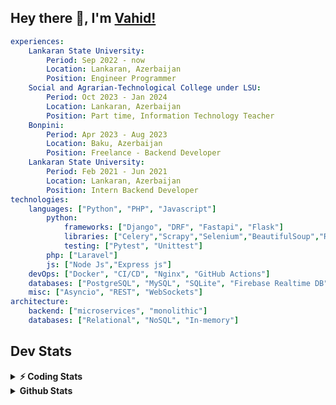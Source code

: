 
## Hey there 👋, I'm [Vahid!](https://github.com/vahidzhe/)

```yaml
experiences:
    Lankaran State University:
        Period: Sep 2022 - now
        Location: Lankaran, Azerbaijan
        Position: Engineer Programmer
    Social and Agrarian-Technological College under LSU:
        Period: Oct 2023 - Jan 2024
        Location: Lankaran, Azerbaijan
        Position: Part time, Information Technology Teacher
    Bonpini:
        Period: Apr 2023 - Aug 2023
        Location: Baku, Azerbaijan
        Position: Freelance - Backend Developer 
    Lankaran State University:
        Period: Feb 2021 - Jun 2021
        Location: Lankaran, Azerbaijan
        Position: Intern Backend Developer
technologies:
    languages: ["Python", "PHP", "Javascript"]
        python:
            frameworks: ["Django", "DRF", "Fastapi", "Flask"]
            libraries: ["Celery","Scrapy","Selenium","BeautifulSoup","Requests"]
            testing: ["Pytest", "Unittest"]
        php: ["Laravel"]
        js: ["Node Js","Express js"]
    devOps: ["Docker", "CI/CD", "Nginx", "GitHub Actions"]
    databases: ["PostgreSQL", "MySQL", "SQLite", "Firebase Realtime DB", "Redis", "RabbitMQ"]
    misc: ["Asyncio", "REST", "WebSockets"]
architecture: 
    backend: ["microservices", "monolithic"]
    databases: ["Relational", "NoSQL", "In-memory"]
```



## Dev Stats

<details>
  <summary><b>⚡ Coding Stats</b></summary>

<!--START_SECTION:waka-->
![Code Time](http://img.shields.io/badge/Code%20Time-77%20hrs%2022%20mins-blue)

![Profile Views](http://img.shields.io/badge/Profile%20Views-2-blue)

**🐱 My GitHub Data** 

> 📦 ? Used in GitHub's Storage 
 > 
> 🏆 632 Contributions in the Year 2024
 > 
> 💼 Opted to Hire
 > 
> 📜 12 Public Repositories 
 > 
> 🔑 0 Private Repositories 
 > 
**I'm an Early 🐤** 

```text
🌞 Morning                547 commits         ████░░░░░░░░░░░░░░░░░░░░░   17.53 % 
🌆 Daytime                1709 commits        ██████████████░░░░░░░░░░░   54.76 % 
🌃 Evening                574 commits         █████░░░░░░░░░░░░░░░░░░░░   18.39 % 
🌙 Night                  291 commits         ██░░░░░░░░░░░░░░░░░░░░░░░   09.32 % 
```


📊 **This Week I Spent My Time On** 

```text
🕑︎ Time Zone: Asia/Baku

💬 Programming Languages: 
Python                   10 hrs 1 min        ████████████████████░░░░░   78.68 % 
Bash                     46 mins             ██░░░░░░░░░░░░░░░░░░░░░░░   06.07 % 
PHP                      44 mins             █░░░░░░░░░░░░░░░░░░░░░░░░   05.77 % 
Text                     32 mins             █░░░░░░░░░░░░░░░░░░░░░░░░   04.29 % 
Other                    19 mins             █░░░░░░░░░░░░░░░░░░░░░░░░   02.52 % 

🐱‍💻 Projects: 
fromfolio-backend-v2     8 hrs 27 mins       █████████████████░░░░░░░░   66.32 % 
fromfolio-backend-v2-SOME2 hrs 25 mins       █████░░░░░░░░░░░░░░░░░░░░   19.05 % 
neman.az                 1 hr 4 mins         ██░░░░░░░░░░░░░░░░░░░░░░░   08.47 % 
lsu-library-backend      47 mins             ██░░░░░░░░░░░░░░░░░░░░░░░   06.16 % 
```

**I Mostly Code in Python** 

```text
Python                   24 repos            ███████████░░░░░░░░░░░░░░   42.86 % 
JavaScript               12 repos            █████░░░░░░░░░░░░░░░░░░░░   21.43 % 
PHP                      8 repos             ████░░░░░░░░░░░░░░░░░░░░░   14.29 % 
CSS                      6 repos             ███░░░░░░░░░░░░░░░░░░░░░░   10.71 % 
Makefile                 1 repo              ░░░░░░░░░░░░░░░░░░░░░░░░░   01.79 % 
```




 Last Updated on 30/11/2024 00:39:05 UTC
<!--END_SECTION:waka-->
</details>


<details>
  <summary><b> Github Stats</b></summary>

  <br />
  <img height="180em" src="https://github-readme-stats.vercel.app/api?username=vahidzhe&show_icons=true&hide_border=true&&count_private=true&include_all_commits=true&theme=dark" />
  <img height="180em" src="https://github-readme-stats.vercel.app/api/top-langs/?username=vahidzhe&exclude_repo=django_recaptcha_v3,django_blog_v1,django_smartedu_course,css_layout1,task-managment,bonpini_backend_codeigniter&show_icons=true&hide_border=true&layout=compact&theme=dark&langs_count=6"/>
</details>






